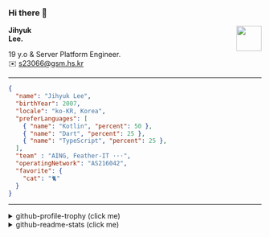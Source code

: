 ### Hi there 👋
<img src="https://github.githubassets.com/images/mona-loading-default.gif" width="50px" align="right">
</a>

**Jihyuk\
Lee.**

19 y.o & Server Platform Engineer.\
✉️ <s23066@gsm.hs.kr>

---

```json
{
  "name": "Jihyuk Lee",
  "birthYear": 2007,
  "locale": "ko-KR, Korea",
  "preferLanguages": [
    { "name": "Kotlin", "percent": 50 },
    { "name": "Dart", "percent": 25 },
    { "name": "TypeScript", "percent": 25 },
  ],
  "team" : "AING, Feather-IT ···",
  "operatingNetwork": "AS216042",
  "favorite": {
    "cat": "🐈"
  }
}
```
---
<details>
  <summary>github-profile-trophy (click me)</summary>
  
![](https://github-profile-trophy.vercel.app/?username=withJihyuk&row=1&column=8&theme=nord)
  
</details>
<details>
  <summary>github-readme-stats (click me)</summary>
  
<!--START_SECTION:waka-->
![Code Time](http://img.shields.io/badge/Code%20Time-997%20hrs%2025%20mins-blue)

![Lines of code](https://img.shields.io/badge/%EC%A0%80%EB%8A%94%20%EC%97%AC%ED%83%9C%EA%B9%8C%EC%A7%80%20-798.1%20thousand%20%EC%A4%84%EC%9D%98%20%EC%BD%94%EB%93%9C%EB%A5%BC%20%EC%9E%91%EC%84%B1%ED%96%88%EC%96%B4%EC%9A%94.-blue)

**저는 아침형 인간이에요. 🐤** 

```text
🌞 아침                     1047 commits        ██████░░░░░░░░░░░░░░░░░░░   23.19 % 
🌆 낮　                     1548 commits        █████████░░░░░░░░░░░░░░░░   34.29 % 
🌃 저녁                     1573 commits        █████████░░░░░░░░░░░░░░░░   34.84 % 
🌙 밤　                     347 commits         ██░░░░░░░░░░░░░░░░░░░░░░░   07.69 % 
```


📊 **저는 이번주를 이렇게 시간을 보냈어요.** 

```text
🕑︎ Timezone: Asia/Seoul

💬 프로그래밍 언어들: 
Kotlin                   6 hrs 21 mins       ████████████░░░░░░░░░░░░░   49.40 % 
TypeScript               2 hrs 38 mins       █████░░░░░░░░░░░░░░░░░░░░   20.49 % 
YAML                     2 hrs 22 mins       █████░░░░░░░░░░░░░░░░░░░░   18.41 % 
Markdown                 56 mins             ██░░░░░░░░░░░░░░░░░░░░░░░   07.36 % 
SQL                      16 mins             █░░░░░░░░░░░░░░░░░░░░░░░░   02.11 % 

🔥 에디터들: 
IntelliJ IDEA            7 hrs 15 mins       ██████████████░░░░░░░░░░░   56.37 % 
VS Code                  5 hrs 37 mins       ███████████░░░░░░░░░░░░░░   43.63 % 

💻 운영 체제들: 
Mac                      12 hrs 52 mins      █████████████████████████   100.00 % 
```


 Last Updated on 19/10/2025 18:47:49 UTC
<!--END_SECTION:waka-->

</details>

</div>

